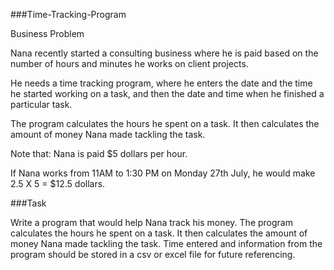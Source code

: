 ###Time-Tracking-Program 

Business Problem

Nana recently started a consulting business where he is paid based on the number of hours and minutes he works on client projects.

He needs a time tracking program, where he enters the date and the time he started working on a task, and then the date and time when he finished a particular task.

The program calculates the hours he spent on a task. It then calculates the amount of money Nana made tackling the task.

Note that: Nana is paid $5 dollars per hour.

If Nana works from 11AM to 1:30 PM on Monday 27th July, he would make 2.5 X 5 = $12.5 dollars.

###Task

Write a program that would help Nana track his money.
The program calculates the hours he spent on a task.
It then calculates the amount of money Nana made tackling the task.
Time entered and information from the program should be stored in a csv or excel file for future referencing.
